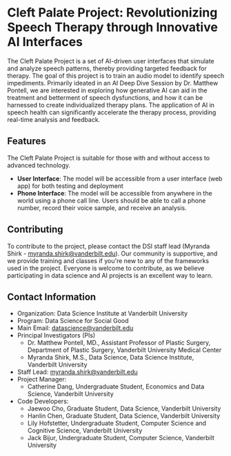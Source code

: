 # Cleft Palate Project: Revolutionizing Speech Therapy through Innovative AI Interfaces

The Cleft Palate Project is a set of AI-driven user interfaces that simulate and analyze speech patterns, thereby providing targeted feedback for therapy. The goal of this project is to train an audio model to identify speech impediments. Primarily ideated in an AI Deep Dive Session by Dr. Matthew Pontell, we are interested in exploring how generative AI can aid in the treatment and betterment of speech dysfunctions, and how it can be harnessed to create individualized therapy plans. The application of AI in speech health can significantly accelerate the therapy process, providing real-time analysis and feedback.

## Features
The Cleft Palate Project is suitable for those with and without access to advanced technology. 

* **User Interface**: The model will be accessible from a user interface (web app) for both testing and deployment
* **Phone Interface**: The model will be accessible from anywhere in the world using a phone call line. Users should be able to call a phone number, record their voice sample, and receive an analysis.

## Contributing

To contribute to the project, please contact the DSI staff lead (Myranda Shirk - myranda.shirk@vanderbilt.edu). Our community is supportive, and we provide training and classes if you're new to any of the frameworks used in the project. Everyone is welcome to contribute, as we believe participating in data science and AI projects is an excellent way to learn.

## Contact Information

- Organization: Data Science Institute at Vanderbilt University
- Program: Data Science for Social Good
- Main Email: [datascience@vanderbilt.edu](mailto:datascience@vanderbilt.edu)
- Principal Investigators (PIs)
  - Dr. Matthew Pontell, MD., Assistant Professor of Plastic Surgery, Department of Plastic Surgery, Vanderbilt University Medical Center
  - Myranda Shirk, M.S., Data Science, Data Science Institute, Vanderbilt University
- Staff Lead: [myranda.shirk@vanderbilt.edu](mailto:myranda.shirk@vanderbilt.edu)
- Project Manager:
  - Catherine Dang, Undergraduate Student, Economics and Data Science, Vanderbilt University
- Code Developers:
  - Jaewoo Cho, Graduate Student, Data Science, Vanderbilt University
  - Hanlin Chen, Graduate Student, Data Science, Vanderbilt University
  - Lily Hofstetter, Undergraduate Student, Computer Science and Cognitive Science, Vanderbilt University
  - Jack Bijur, Undergraduate Student, Computer Science, Vanderbilt University

